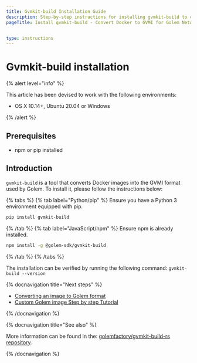 ```yaml
---
title: Gvmkit-build Installation Guide
description: Step-by-step instructions for installing gvmkit-build to convert Docker images for Golem's GVMI format.
pageTitle: Install gvmkit-build - Convert Docker to GVMI for Golem Network


type: instructions
---
```


# Gvmkit-build installation

{% alert level="info" %}

This article has been devised to work with the following environments:

- OS X 10.14+, Ubuntu 20.04 or Windows

{% /alert %}

## Prerequisites

- npm or pip installed

## Introduction

`gvmkit-build` is a tool that converts Docker images into the GVMI format used by Golem. To install it, please follow the instructions below:

{% tabs %}
{% tab label="Python/pip" %}
Ensure you have a Python 3 environment equipped with pip.

```bash
pip install gvmkit-build
```

{% /tab %}
{% tab label="JavaScript/npm" %}
Ensure npm is already installed.

```bash
npm install -g @golem-sdk/gvmkit-build
```

{% /tab %}
{% /tabs %}

The installation can be verified by running the following command: `gvmkit-build --version`

{% docnavigation title="Next steps" %}

- [Converting an image to Golem format](/docs/creators/python/examples/tools/converting-docker-image-to-golem-format)
- [Custom Golem image Step by step Tutorial](/docs/creators/python/tutorials/building-custom-image)

{% /docnavigation %}

{% docnavigation title="See also" %}

More information can be found in the: [golemfactory/gvmkit-build-rs repository](https://github.com/golemfactory/gvmkit-build-rs).

{% /docnavigation %}
